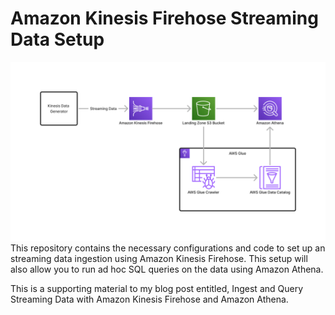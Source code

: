 # Amazon Kinesis Firehose Streaming Data Setup
![alt text](image.png)
This repository contains the necessary configurations and code to set up an streaming data ingestion using Amazon Kinesis Firehose. This setup will also allow you to run ad hoc SQL queries on the data using Amazon Athena.

This is a supporting material to my blog post entitled, Ingest and Query Streaming Data with Amazon Kinesis Firehose and Amazon Athena.